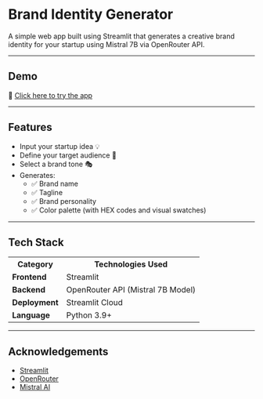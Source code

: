 <h1>Brand Identity Generator</h1>

<p>A simple web app built using Streamlit that generates a creative brand identity for your startup using Mistral 7B via OpenRouter API.</p>
<hr>
<h2>Demo</h2>
<p>🔗 <a href="https://brand-identity-generator.streamlit.app/" target="_blank">Click here to try the app</a><br>
<hr>

<h2>Features</h2>
<ul>
  <li>Input your startup idea 💡</li>
  <li>Define your target audience 🎯</li>
  <li>Select a brand tone 🎭</li>
  <li>Generates:
    <ul>
      <li>✅ Brand name</li>
      <li>✅ Tagline</li>
      <li>✅ Brand personality</li>
      <li>✅ Color palette (with HEX codes and visual swatches)</li>
    </ul>
  </li>
</ul>
<hr>

<h2>Tech Stack</h2>
<table>
  <tr>
    <th>Category</th>
    <th>Technologies Used</th>
  </tr>
  <tr>
    <td><strong>Frontend</strong></td>
    <td>Streamlit</td>
  </tr>
  <tr>
    <td><strong>Backend</strong></td>
    <td>OpenRouter API (Mistral 7B Model)</td>
  </tr>
  <tr>
    <td><strong>Deployment</strong></td>
    <td>Streamlit Cloud</td>
  </tr>
  <tr>
    <td><strong>Language</strong></td>
    <td>Python 3.9+</td>
  </tr>
</table>
<hr>

<h2>Acknowledgements</h2>
<ul>
  <li><a href="https://streamlit.io/" target="_blank">Streamlit</a></li>
  <li><a href="https://openrouter.ai/" target="_blank">OpenRouter</a></li>
  <li><a href="https://mistral.ai/" target="_blank">Mistral AI</a></li>
</ul>
